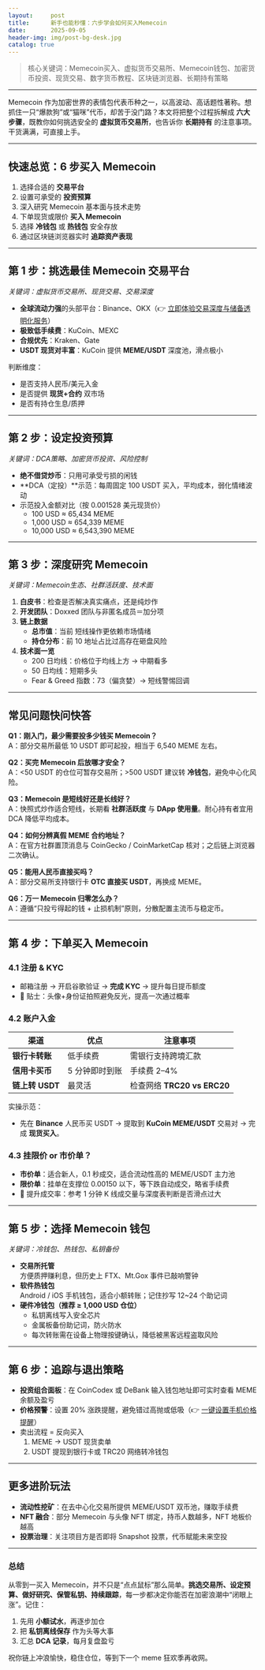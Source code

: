 ```yaml
---
layout:     post
title:      新手也能秒懂：六步学会如何买入Memecoin
date:       2025-09-05
header-img: img/post-bg-desk.jpg
catalog: true
---
```


> 核心关键词：Memecoin买入、虚拟货币交易所、Memecoin钱包、加密货币投资、现货交易、数字货币教程、区块链浏览器、长期持有策略

---

Memecoin 作为加密世界的表情包代表币种之一，以高波动、高话题性著称。想抓住一只“爆款狗”或“猫咪”代币，却苦于没门路？本文将把整个过程拆解成 **六大步骤**，既教你如何挑选安全的 **虚拟货币交易所**，也告诉你 **长期持有** 的注意事项。干货满满，可直接上手。

---

## 快速总览：6 步买入 Memecoin

1. 选择合适的 **交易平台**
2. 设置可承受的 **投资预算**
3. 深入研究 Memecoin 基本面与技术走势
4. 下单现货或限价 **买入 Memecoin**
5. 选择 **冷钱包** 或 **热钱包** 安全存放
6. 通过区块链浏览器实时 **追踪资产表现**

---

## 第 1 步：挑选最佳 Memecoin 交易平台

*关键词：虚拟货币交易所、现货交易、交易深度*

- **全球流动力强**的头部平台：Binance、OKX（👉 [立即体验交易深度与储备透明化服务](https://okxdog.com/)）
- **极致低手续费**：KuCoin、MEXC
- **合规优先**：Kraken、Gate
- **USDT 现货对丰富**：KuCoin 提供 **MEME/USDT** 深度池，滑点极小

判断维度：  
- 是否支持人民币/美元入金  
- 是否提供 **现货+合约** 双市场  
- 是否有持仓生息/质押  

---

## 第 2 步：设定投资预算

*关键词：DCA策略、加密货币投资、风险控制*

- **绝不借贷炒币**：只用可承受亏损的闲钱  
- **DCA（定投）**示范：每周固定 100 USDT 买入，平均成本，弱化情绪波动  
- 示范投入金额对比（按 0.001528 美元现货价）  
  - 100 USD ≈ 65,434 MEME  
  - 1,000 USD ≈ 654,339 MEME  
  - 10,000 USD ≈ 6,543,390 MEME  

---

## 第 3 步：深度研究 Memecoin

*关键词：Memecoin生态、社群活跃度、技术面*

1. **白皮书**：检查是否解决真实痛点，还是纯炒作  
2. **开发团队**：Doxxed 团队与非匿名成员＝加分项  
3. **链上数据**  
   - **总市值**：当前 短线操作更依赖市场情绪  
   - **持仓分布**：前 10 地址占比过高存在砸盘风险  
4. **技术面一览**  
   - 200 日均线：价格位于均线上方 → 中期看多  
   - 50 日均线：短期多头  
   - Fear & Greed 指数：73（偏贪婪）→ 短线警惕回调  

---

## 常见问题快问快答

**Q1：刚入门，最少需要投多少钱买 Memecoin？**  
A：部分交易所最低 10 USDT 即可起投，相当于 6,540 MEME 左右。

**Q2：买完 Memecoin 后放哪才安全？**  
A：<50 USDT 的仓位可暂存交易所；>500 USDT 建议转 **冷钱包**，避免中心化风险。

**Q3：Memecoin 是短线好还是长线好？**  
A：快照式炒作适合短线，长期看 **社群活跃度** 与 **DApp 使用量**。耐心持有者宜用 DCA 降低平均成本。

**Q4：如何分辨真假 MEME 合约地址？**  
A：在官方社群置顶消息与 CoinGecko / CoinMarketCap 核对；之后链上浏览器二次确认。

**Q5：能用人民币直接买吗？**  
A：部分交易所支持银行卡 **OTC 直接买 USDT**，再换成 MEME。

**Q6：万一 Memecoin 归零怎么办？**  
A：遵循“只投亏得起的钱 + 止损机制”原则，分散配置主流币与稳定币。

---

## 第 4 步：下单买入 Memecoin

### 4.1 注册 & KYC

- 邮箱注册 → 开启谷歌验证 → **完成 KYC** → 提升每日提币额度  
- 🎯 贴士：头像+身份证拍照避免反光，提高一次通过概率

### 4.2 账户入金

| 渠道 | 优点 | 注意事项 |
|------|------|----------|
| **银行卡转账** | 低手续费 | 需银行支持跨境汇款 |
| **信用卡买币** | 5 分钟即时到账 | 手续费 2–4% |
| **链上转 USDT** | 最灵活 | 检查网络 **TRC20 vs ERC20** |

实操示范：  
- 先在 **Binance** 人民币买 USDT → 提取到 **KuCoin MEME/USDT** 交易对 → 完成 **现货买入**。

### 4.3 挂限价 or 市价单？

- **市价单**：适合新人，0.1 秒成交，适合流动性高的 MEME/USDT 主力池  
- **限价单**：挂单在支撑位 0.00150 以下，等下跌自动成交，略省手续费  
- 🎯 提升成交率：参考 1 分钟 K 线成交量与深度表判断是否滑点过大

---

## 第 5 步：选择 Memecoin 钱包

*关键词：冷钱包、热钱包、私钥备份*

- **交易所托管**  
  方便质押赚利息，但历史上 FTX、Mt.Gox 事件已敲响警钟  
- **软件热钱包**  
  Android / iOS 手机钱包，适合小额转账；记住抄写 12~24 个助记词  
- **硬件冷钱包（推荐 ≥ 1,000 USD 仓位）**  
  - 私钥离线写入安全芯片  
  - 金属板备份助记词，防火防水  
  - 每次转账需在设备上物理按键确认，降低被黑客远程盗取风险

---

## 第 6 步：追踪与退出策略

- **投资组合面板**：在 CoinCodex 或 DeBank 输入钱包地址即可实时查看 MEME 余额及盈亏  
- **价格预警**：设置 20% 涨跌提醒，避免错过高抛或低吸（👉 [一键设置手机价格提醒](https://okxdog.com/)）  
- 卖出流程 = 反向买入  
  1. MEME → USDT 现货卖单  
  2. USDT 提现到银行卡或 TRC20 网络转冷钱包  

---

## 更多进阶玩法

- **流动性挖矿**：在去中心化交易所提供 MEME/USDT 双币池，赚取手续费  
- **NFT 融合**：部分 Memecoin 与头像 NFT 绑定，持币人数越多，NFT 地板价越高  
- **投票治理**：关注项目方是否即将 Snapshot 投票，代币赋能未来空投

---

### 总结

从零到一买入 Memecoin，并不只是“点点鼠标”那么简单。**挑选交易所、设定预算、做好研究、保管私钥、持续跟踪**，每一步都决定你能否在加密浪潮中“闭眼上涨”。记住：  
1. 先用 **小额试水**，再逐步加仓  
2. 把 **私钥离线保存** 作为头等大事  
3. 汇总 **DCA 记录**，每月复盘盈亏  

祝你链上冲浪愉快，稳住仓位，等到下一个 meme 狂欢季再收网。